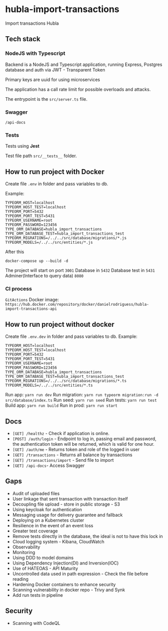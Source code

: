 # hubla-import-transactions

Import transactions Hubla

## Tech stack

### NodeJS with Typescript
Backend is a NodeJS and Typescript application, running Express, Postgres database and auth via JWT - Transparent Token

Primary keys are uuid for using microservices

The application has a call rate limit for possible overloads and attacks.

The entrypoint is the `src/server.ts` file.

### Swagger
`/api-docs`

### Tests
Tests using **Jest**

Test file path `src/__tests__` folder.


## How to run project with Docker
Create file `.env` in folder and pass variables to db.

Example:
```
TYPEORM_HOST=localhost
TYPEORM_HOST_TEST=localhost
TYPEORM_PORT=5432
TYPEORM_PORT_TEST=5431
TYPEORM_USERNAME=root
TYPEORM_PASSWORD=123456
TYPE_ORM_DATABASE=hubla_import_transactions
TYPE_ORM_DATABASE_TEST=hubla_import_transactions_test
TYPEORM_MIGRATIONS=/../../src/database/migrations/*.js
TYPEORM_MODELS=/../../src/entities/*.js
```
After this
```
docker-compose up --build -d
```
The project will start on port `3001`
Database in `5432`
Database test in `5431`
Adminer(Interface to query data) `8080`

### CI process
`GitActions`
Docker image: `https://hub.docker.com/repository/docker/danielrodriguess/hubla-import-transactions-api`

## How to run project without docker
Create file `.env.dev` in folder and pass variables to db.
Example:
```
TYPEORM_HOST=localhost
TYPEORM_HOST_TEST=localhost
TYPEORM_PORT=5432
TYPEORM_PORT_TEST=5431
TYPEORM_USERNAME=root
TYPEORM_PASSWORD=123456
TYPE_ORM_DATABASE=hubla_import_transactions
TYPE_ORM_DATABASE_TEST=hubla_import_transactions_test
TYPEORM_MIGRATIONS=/../../src/database/migrations/*.ts
TYPEORM_MODELS=/../../src/entities/*.ts
```
Run app: `yarn run dev`
Run migration: `yarn run typeorm migration:run -d src/database/index.ts`
Run seed: `yarn run seed`
Run tests: `yarn run test`
Build app: `yarn run build`
Run in prod: `yarn run start`

## Docs
- `[GET] /healthz` - Check if application is online.
- `[POST] /auth/login` - Endpoint to log in, passing email and password, the authentication token will be returned, which is valid for one hour.
- `[GET] /auth/me` - Returns token and role of the logged in user
- `[GET] /transactions` - Returns all balance by transactions
- `[GET] /transactions/import` - Send file to import
- `[GET] /api-docs`- Access Swagger

## Gaps
- Audit of uploaded files
- User linkage that sent transaction with transaction itself
- Decoupling file upload - store in public storage - S3
- Using keycloak for authentication
- Messaging usage for delivery guarantee and fallback
- Deploying on a Kubernetes cluster
- Resilience in the event of an event loss
- Greater test coverage
- Remove tests directly in the database, the ideal is not to have this lock in
- Cloud logging system - Kibana, CloudWatch
- Observability
- Monitoring
- Using DDD to model domains
- Using Dependency Injection(DI) and Inversion(IOC)
- Use of HATEOAS - API Maturity
- Uncontrolled data used in path expression - Check the file before reading
- Hardening Docker containers to enhance security
- Scanning vulnerability in docker repo - Trivy and Synk
- Add run tests in pipeline

## Security
- Scanning with CodeQL
